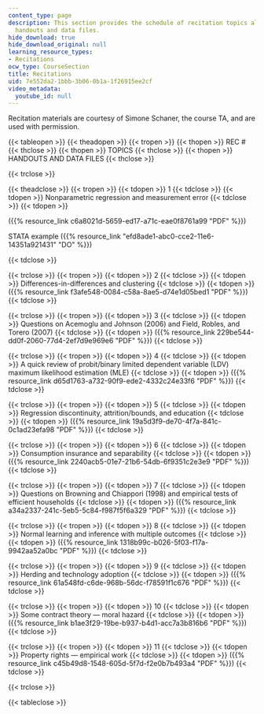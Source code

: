 ```yaml
---
content_type: page
description: This section provides the schedule of recitation topics along with associated
  handouts and data files.
hide_download: true
hide_download_original: null
learning_resource_types:
- Recitations
ocw_type: CourseSection
title: Recitations
uid: 7e552da2-1bbb-3b06-0b1a-1f26915ee2cf
video_metadata:
  youtube_id: null
---
```


Recitation materials are courtesy of Simone Schaner, the course TA, and are used with permission.

{{< tableopen >}}
{{< theadopen >}}
{{< tropen >}}
{{< thopen >}}
REC #
{{< thclose >}}
{{< thopen >}}
TOPICS
{{< thclose >}}
{{< thopen >}}
HANDOUTS AND DATA FILES
{{< thclose >}}

{{< trclose >}}

{{< theadclose >}}
{{< tropen >}}
{{< tdopen >}}
1
{{< tdclose >}}
{{< tdopen >}}
Nonparametric regression and measurement error
{{< tdclose >}}
{{< tdopen >}}


({{% resource_link c6a8021d-5659-ed17-a71c-eae0f8761a99 "PDF" %}})

STATA example ({{% resource_link "efd8ade1-abc0-cce2-11e6-14351a921431" "DO" %}})


{{< tdclose >}}

{{< trclose >}}
{{< tropen >}}
{{< tdopen >}}
2
{{< tdclose >}}
{{< tdopen >}}
Differences-in-differences and clustering
{{< tdclose >}}
{{< tdopen >}}
({{% resource_link f3afe548-0084-c58a-8ae5-d74e1d05bed1 "PDF" %}})
{{< tdclose >}}

{{< trclose >}}
{{< tropen >}}
{{< tdopen >}}
3
{{< tdclose >}}
{{< tdopen >}}
Questions on Acemoglu and Johnson (2006) and Field, Robles, and Torero (2007)
{{< tdclose >}}
{{< tdopen >}}
({{% resource_link 229be544-dd0f-2060-77d4-2ef7d9e969e6 "PDF" %}})
{{< tdclose >}}

{{< trclose >}}
{{< tropen >}}
{{< tdopen >}}
4
{{< tdclose >}}
{{< tdopen >}}
A quick review of probit/binary limited dependent variable (LDV) maximum likelihood estimation (MLE)
{{< tdclose >}}
{{< tdopen >}}
({{% resource_link d65d1763-a732-90f9-ede2-4332c24e33f6 "PDF" %}})
{{< tdclose >}}

{{< trclose >}}
{{< tropen >}}
{{< tdopen >}}
5
{{< tdclose >}}
{{< tdopen >}}
Regression discontinuity, attrition/bounds, and education
{{< tdclose >}}
{{< tdopen >}}
({{% resource_link 19a5d3f9-de70-4f7a-841c-0c1ad23efa98 "PDF" %}})
{{< tdclose >}}

{{< trclose >}}
{{< tropen >}}
{{< tdopen >}}
6
{{< tdclose >}}
{{< tdopen >}}
Consumption insurance and separability
{{< tdclose >}}
{{< tdopen >}}
({{% resource_link 2240acb5-01e7-21b6-54db-6f9351c2e3e9 "PDF" %}})
{{< tdclose >}}

{{< trclose >}}
{{< tropen >}}
{{< tdopen >}}
7
{{< tdclose >}}
{{< tdopen >}}
Questions on Browning and Chiappori (1998) and empirical tests of efficient households
{{< tdclose >}}
{{< tdopen >}}
({{% resource_link a34a2337-241c-5eb5-5c84-f987f5f6a329 "PDF" %}})
{{< tdclose >}}

{{< trclose >}}
{{< tropen >}}
{{< tdopen >}}
8
{{< tdclose >}}
{{< tdopen >}}
Normal learning and inference with multiple outcomes
{{< tdclose >}}
{{< tdopen >}}
({{% resource_link 1318b99c-b026-5f03-f17a-9942aa52a0bc "PDF" %}})
{{< tdclose >}}

{{< trclose >}}
{{< tropen >}}
{{< tdopen >}}
9
{{< tdclose >}}
{{< tdopen >}}
Herding and technology adoption
{{< tdclose >}}
{{< tdopen >}}
({{% resource_link 61a548fd-c6de-968b-56dc-f78591f1c676 "PDF" %}})
{{< tdclose >}}

{{< trclose >}}
{{< tropen >}}
{{< tdopen >}}
10
{{< tdclose >}}
{{< tdopen >}}
Some contract theory — moral hazard
{{< tdclose >}}
{{< tdopen >}}
({{% resource_link b1ae3f29-19be-b937-b4d1-acc7a3b816b6 "PDF" %}})
{{< tdclose >}}

{{< trclose >}}
{{< tropen >}}
{{< tdopen >}}
11
{{< tdclose >}}
{{< tdopen >}}
Property rights — empirical work
{{< tdclose >}}
{{< tdopen >}}
({{% resource_link c45b49d8-1548-605d-5f7d-f2e0b7b493a4 "PDF" %}})
{{< tdclose >}}

{{< trclose >}}

{{< tableclose >}}